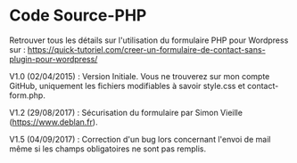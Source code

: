 Code Source-PHP
================

Retrouver tous les détails sur l'utilisation du formulaire PHP pour Wordpress sur : https://quick-tutoriel.com/creer-un-formulaire-de-contact-sans-plugin-pour-wordpress/

V1.0 (02/04/2015) : Version Initiale. Vous ne trouverez sur mon compte GitHub, uniquement les fichiers modifiables à savoir style.css et contact-form.php.

V1.2 (29/08/2017) : Sécurisation du formulaire par Simon Vieille (https://www.deblan.fr).

V1.5 (04/09/2017) : Correction d'un bug lors concernant l'envoi de mail même si les champs obligatoires ne sont pas remplis.


